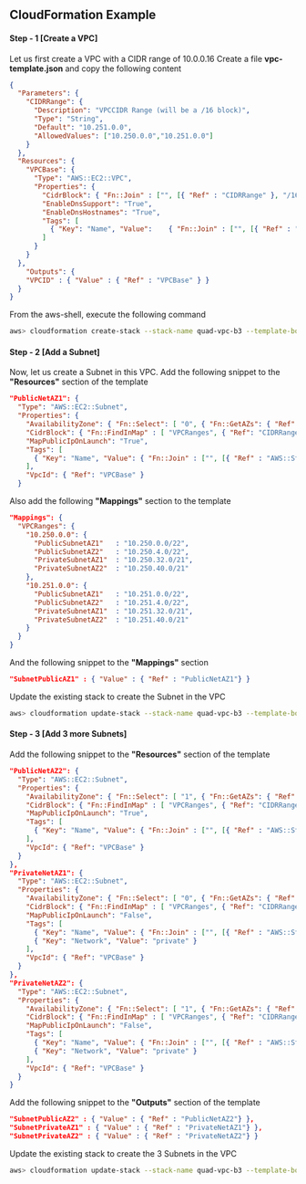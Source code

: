 ## CloudFormation Example


#### Step - 1 [Create a VPC]
Let us first create a VPC with a CIDR range of 10.0.0.16
Create a file **vpc-template.json** and copy the following content
```json
{
  "Parameters": {
    "CIDRRange": {
      "Description": "VPCCIDR Range (will be a /16 block)",
      "Type": "String",
      "Default": "10.251.0.0",
      "AllowedValues": ["10.250.0.0","10.251.0.0"]
    }
  },
  "Resources": {
    "VPCBase": {
      "Type": "AWS::EC2::VPC",
      "Properties": {
        "CidrBlock": { "Fn::Join" : ["", [{ "Ref" : "CIDRRange" }, "/16"]] },
        "EnableDnsSupport": "True",
        "EnableDnsHostnames": "True",
        "Tags": [
          { "Key": "Name", "Value":    { "Fn::Join" : ["", [{ "Ref" : "AWS::StackName" }, "-VPC"]] } }
        ]
      }
    }
  },
    "Outputs": {
    "VPCID" : { "Value" : { "Ref" : "VPCBase" } }
  }
}
```

From the aws-shell, execute the following command
```bash
aws> cloudformation create-stack --stack-name quad-vpc-b3 --template-body file://vpc-template-01.json
```
#### Step - 2 [Add a Subnet]
Now, let us create a Subnet in this VPC.
Add the following snippet to the **"Resources"** section of the template
```json
"PublicNetAZ1": {
  "Type": "AWS::EC2::Subnet",
  "Properties": {
    "AvailabilityZone": { "Fn::Select": [ "0", { "Fn::GetAZs": { "Ref": "AWS::Region" } } ] },
    "CidrBlock": { "Fn::FindInMap" : [ "VPCRanges", { "Ref": "CIDRRange"}, "PublicSubnetAZ1"] },
    "MapPublicIpOnLaunch": "True",
    "Tags": [
      { "Key": "Name", "Value": { "Fn::Join" : ["", [{ "Ref" : "AWS::StackName" }, "-PublicAZ1"]] } }
    ],
    "VpcId": { "Ref": "VPCBase" }
  }
```

Also add the following **"Mappings"** section to the template
```json
"Mappings": {
  "VPCRanges": {
    "10.250.0.0": {
      "PublicSubnetAZ1"   : "10.250.0.0/22",
      "PublicSubnetAZ2"   : "10.250.4.0/22",
      "PrivateSubnetAZ1"  : "10.250.32.0/21",
      "PrivateSubnetAZ2"  : "10.250.40.0/21"
    },
    "10.251.0.0": {
      "PublicSubnetAZ1"   : "10.251.0.0/22",
      "PublicSubnetAZ2"   : "10.251.4.0/22",
      "PrivateSubnetAZ1"  : "10.251.32.0/21",
      "PrivateSubnetAZ2"  : "10.251.40.0/21"
    }
  }
}
```

And the following snippet to the **"Mappings"** section
```json
"SubnetPublicAZ1" : { "Value" : { "Ref" : "PublicNetAZ1"} }
```

Update the existing stack to create the Subnet in the VPC
```bash
aws> cloudformation update-stack --stack-name quad-vpc-b3 --template-body file://vpc-template-02.json
```

#### Step - 3 [Add 3 more Subnets]
Add the following snippet to the **"Resources"** section of the template
```json
"PublicNetAZ2": {
  "Type": "AWS::EC2::Subnet",
  "Properties": {
    "AvailabilityZone": { "Fn::Select": [ "1", { "Fn::GetAZs": { "Ref": "AWS::Region" } } ] },
    "CidrBlock": { "Fn::FindInMap" : [ "VPCRanges", { "Ref": "CIDRRange"},  "PublicSubnetAZ2" ] },
    "MapPublicIpOnLaunch": "True",
    "Tags": [
      { "Key": "Name", "Value": { "Fn::Join" : ["", [{ "Ref" : "AWS::StackName" }, "-PublicAZ2"]] } }
    ],
    "VpcId": { "Ref": "VPCBase" }
  }
},
"PrivateNetAZ1": {
  "Type": "AWS::EC2::Subnet",
  "Properties": {
    "AvailabilityZone": { "Fn::Select": [ "0", { "Fn::GetAZs": { "Ref": "AWS::Region" } } ] },
    "CidrBlock": { "Fn::FindInMap" : [ "VPCRanges", { "Ref": "CIDRRange"},  "PrivateSubnetAZ1" ] },
    "MapPublicIpOnLaunch": "False",
    "Tags": [
      { "Key": "Name", "Value": { "Fn::Join" : ["", [{ "Ref" : "AWS::StackName" }, "-PrivateAZ1"]] } },
      { "Key": "Network", "Value": "private" }
    ],
    "VpcId": { "Ref": "VPCBase" }
  }
},
"PrivateNetAZ2": {
  "Type": "AWS::EC2::Subnet",
  "Properties": {
    "AvailabilityZone": { "Fn::Select": [ "1", { "Fn::GetAZs": { "Ref": "AWS::Region" } } ] },
    "CidrBlock": { "Fn::FindInMap" : [ "VPCRanges", { "Ref": "CIDRRange"},  "PrivateSubnetAZ2" ] },
    "MapPublicIpOnLaunch": "False",
    "Tags": [
      { "Key": "Name", "Value": { "Fn::Join" : ["", [{ "Ref" : "AWS::StackName" }, "-PrivateAZ2"]] } },
      { "Key": "Network", "Value": "private" }
    ],
    "VpcId": { "Ref": "VPCBase" }
  }
}
```

Add the following snippet to the **"Outputs"** section of the template
```json
"SubnetPublicAZ2" : { "Value" : { "Ref" : "PublicNetAZ2"} },
"SubnetPrivateAZ1" : { "Value" : { "Ref" : "PrivateNetAZ1"} },
"SubnetPrivateAZ2" : { "Value" : { "Ref" : "PrivateNetAZ2"} }
```

Update the existing stack to create the 3 Subnets in the VPC
```bash
aws> cloudformation update-stack --stack-name quad-vpc-b3 --template-body file://vpc-template-03.json
```
